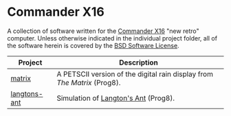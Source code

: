# Commander X16
A collection of software written for the [Commander X16](https://commanderx16.com) "new retro" computer.
Unless otherwise indicated in the individual project folder, all of the software herein is covered by the
[BSD Software License](LICENSE).

|Project |Description|
|--------|-----------|
| [matrix](matrix/) | A PETSCII version of the digital rain display from _The Matrix_ (Prog8).
| [langtons-ant](langtons-ant/) | Simulation of [Langton's Ant](https://en.wikipedia.org/wiki/Langton's_Ant) (Prog8).
